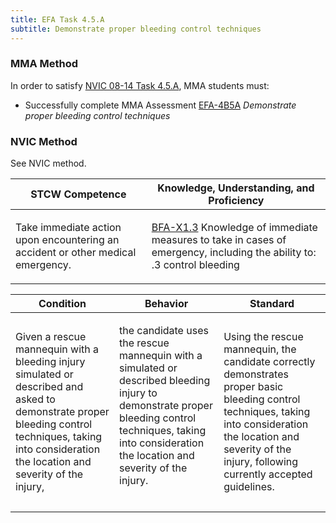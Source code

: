 ```yaml
---
title: EFA Task 4.5.A 
subtitle: Demonstrate proper bleeding control techniques
---
```



### MMA Method

In order to satisfy  [NVIC 08-14  Task  4.5.A](/stcw23/assets/images/nvic-08-14.pdf), MMA students must:

* Successfully complete MMA Assessment  [EFA-4B5A](EFA-4B5A) *Demonstrate proper bleeding control techniques*


### NVIC Method

<a onclick="togglevisibility('nvic_methods')" >See NVIC method.</a>

<div id='nvic_methods' class='hide'>

<table>
<thead>
<tr>
<th class='forty'> STCW Competence </th>
<th class='sixty'> Knowledge, Understanding, and Proficiency </th>
</tr>
</thead>




<tbody>
<tr><td markdown='1'>

Take immediate action upon encountering an accident or other medical emergency.

</td><td markdown='1'>

[BFA-X1.3](../../tables/613.html#BFA-X1.3) Knowledge of immediate measures to take in cases of emergency, including the ability to:
.3  control bleeding

</td></tr>


</tbody>
</table>


<table>
<thead>
<tr><th class='twenty'>  Condition </th><th class='twenty'> Behavior </th><th  class='sixty'>Standard </th></tr>
</thead>
<tbody >



<tr><td markdown='1'>

Given a rescue mannequin with a bleeding injury simulated or described and asked to demonstrate proper bleeding control techniques, taking into consideration the location and severity of the injury,

</td><td markdown='1'>

the candidate uses the rescue mannequin with a simulated or described bleeding injury to demonstrate proper bleeding control techniques, taking into consideration the location and severity of the injury.

<br>

<div class="tooltip">
<span class="tooltiptext">
</span>
</div>


</td><td markdown='1'>

Using the rescue mannequin, the candidate correctly demonstrates proper basic bleeding control techniques, taking into consideration the location and severity of the injury, following currently accepted guidelines.

</td></tr>
</tbody>
</table>
</div>
